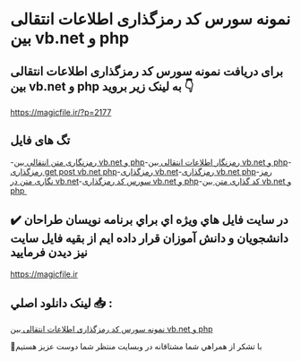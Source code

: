 # نمونه سورس کد رمزگذاری اطلاعات انتقالی بین vb.net و php

## برای دریافت نمونه سورس کد رمزگذاری اطلاعات انتقالی بین vb.net و php به لینک زیر بروید 👇

https://magicfile.ir/?p=2177

## تگ های فایل

-[رمزنگاری متن انتقالی بین vb.net و php](https://magicfile.ir/product/%d8%b1%d9%85%d8%b2%da%af%d8%b0%d8%a7%d8%b1%db%8c-%d8%a7%d8%b7%d9%84%d8%a7%d8%b9%d8%a7%d8%aa-%d8%a7%d9%86%d8%aa%d9%82%d8%a7%d9%84%db%8c-%d8%a8%db%8c%d9%86-vbnet-%d9%88-php/)-[رمزنگار اطلاعات انتقالی بین vb.net و php](https://magicfile.ir/product/%d8%b1%d9%85%d8%b2%da%af%d8%b0%d8%a7%d8%b1%db%8c-%d8%a7%d8%b7%d9%84%d8%a7%d8%b9%d8%a7%d8%aa-%d8%a7%d9%86%d8%aa%d9%82%d8%a7%d9%84%db%8c-%d8%a8%db%8c%d9%86-vbnet-%d9%88-php/)-[رمزگذاری get post vb.net php](https://magicfile.ir/product/%d8%b1%d9%85%d8%b2%da%af%d8%b0%d8%a7%d8%b1%db%8c-%d8%a7%d8%b7%d9%84%d8%a7%d8%b9%d8%a7%d8%aa-%d8%a7%d9%86%d8%aa%d9%82%d8%a7%d9%84%db%8c-%d8%a8%db%8c%d9%86-vbnet-%d9%88-php/)-[رمزگذاری vb.net](https://magicfile.ir/product/%d8%b1%d9%85%d8%b2%da%af%d8%b0%d8%a7%d8%b1%db%8c-%d8%a7%d8%b7%d9%84%d8%a7%d8%b9%d8%a7%d8%aa-%d8%a7%d9%86%d8%aa%d9%82%d8%a7%d9%84%db%8c-%d8%a8%db%8c%d9%86-vbnet-%d9%88-php/)-[رمزگذاری vb.net php](https://magicfile.ir/product/%d8%b1%d9%85%d8%b2%da%af%d8%b0%d8%a7%d8%b1%db%8c-%d8%a7%d8%b7%d9%84%d8%a7%d8%b9%d8%a7%d8%aa-%d8%a7%d9%86%d8%aa%d9%82%d8%a7%d9%84%db%8c-%d8%a8%db%8c%d9%86-vbnet-%d9%88-php/)-[رمز نگاری متن در vb.net](https://magicfile.ir/product/%d8%b1%d9%85%d8%b2%da%af%d8%b0%d8%a7%d8%b1%db%8c-%d8%a7%d8%b7%d9%84%d8%a7%d8%b9%d8%a7%d8%aa-%d8%a7%d9%86%d8%aa%d9%82%d8%a7%d9%84%db%8c-%d8%a8%db%8c%d9%86-vbnet-%d9%88-php/)-[سورس کد رمزگذاری vb.net و php](https://magicfile.ir/product/%d8%b1%d9%85%d8%b2%da%af%d8%b0%d8%a7%d8%b1%db%8c-%d8%a7%d8%b7%d9%84%d8%a7%d8%b9%d8%a7%d8%aa-%d8%a7%d9%86%d8%aa%d9%82%d8%a7%d9%84%db%8c-%d8%a8%db%8c%d9%86-vbnet-%d9%88-php/)-[کد گذاری متن بین vb.net و php ](https://magicfile.ir/product/%d8%b1%d9%85%d8%b2%da%af%d8%b0%d8%a7%d8%b1%db%8c-%d8%a7%d8%b7%d9%84%d8%a7%d8%b9%d8%a7%d8%aa-%d8%a7%d9%86%d8%aa%d9%82%d8%a7%d9%84%db%8c-%d8%a8%db%8c%d9%86-vbnet-%d9%88-php/)

## ✔️ در سايت فايل هاي ويژه اي براي برنامه نويسان طراحان دانشجويان و دانش آموزان قرار داده ايم از بقيه فايل سايت نيز ديدن فرماييد

https://magicfile.ir


## لينک دانلود اصلي 📥 :

[نمونه سورس کد رمزگذاری اطلاعات انتقالی بین vb.net و php](https://magicfile.ir/product/%d8%b1%d9%85%d8%b2%da%af%d8%b0%d8%a7%d8%b1%db%8c-%d8%a7%d8%b7%d9%84%d8%a7%d8%b9%d8%a7%d8%aa-%d8%a7%d9%86%d8%aa%d9%82%d8%a7%d9%84%db%8c-%d8%a8%db%8c%d9%86-vbnet-%d9%88-php/) 


🙏با تشکر از همراهي شما مشتاقانه در وبسایت منتظر شما دوست عزیز هستیم

